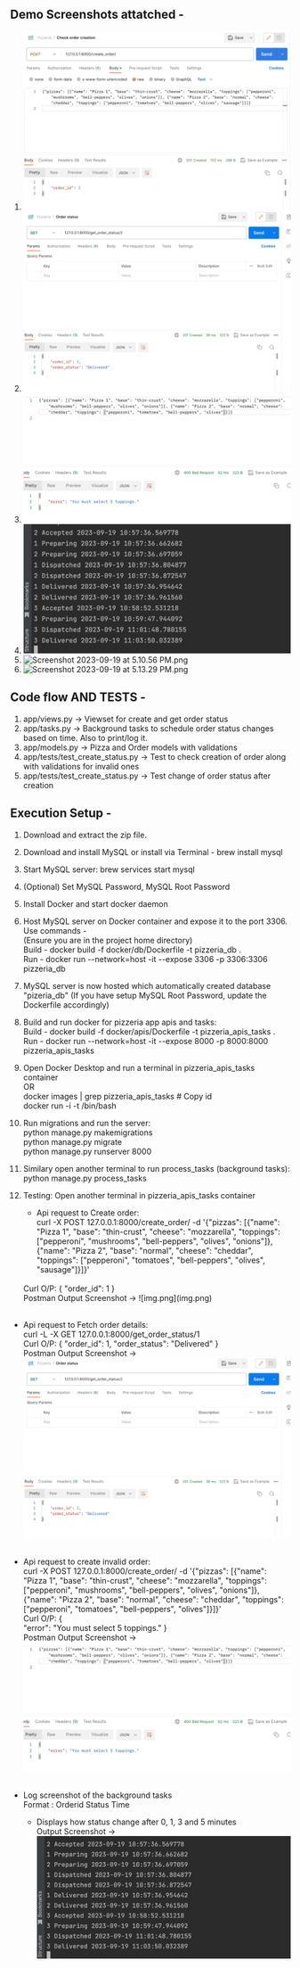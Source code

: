 
Demo Screenshots attatched -
----------------------------
1. ![img.png](img.png)
2. ![img_2.png](img_2.png)
3. ![img_4.png](img_4.png)
4. ![img_3.png](img_3.png)
5. ![Screenshot 2023-09-19 at 5.10.56 PM.png](..%2F..%2FDesktop%2FScreenshot%202023-09-19%20at%205.10.56%20PM.png)
6. ![Screenshot 2023-09-19 at 5.13.29 PM.png](..%2F..%2FDesktop%2FScreenshot%202023-09-19%20at%205.13.29%20PM.png)



Code flow AND TESTS -
----------------------
1. app/views.py -> Viewset for create and get order status
2. app/tasks.py -> Background tasks to schedule order status changes based on time. Also to print/log it.
3. app/models.py -> Pizza and Order models with validations
4. app/tests/test_create_status.py -> Test to check creation of order along with validations for invalid ones
5. app/tests/test_create_status.py -> Test change of order status after creation


Execution Setup -
-----------------


1. Download and extract the zip file.

2. Download and install MySQL or install via Terminal - brew install mysql

3. Start MySQL server: brew services start mysql

4. (Optional) Set MySQL Password, MySQL Root Password

5. Install Docker and start docker daemon

6. Host MySQL server on Docker container and expose it to the port 3306. Use commands - <br />
(Ensure you are in the project home directory)<br />
Build - docker build -f docker/db/Dockerfile -t pizzeria_db .<br />
Run - docker run --network=host -it --expose 3306 -p 3306:3306 pizzeria_db<br />

7. MySQL server is now hosted which automatically created database "pizeria_db"
(If you have setup MySQL Root Password, update the Dockerfile accordingly)

8. Build and run docker for pizzeria app apis and tasks:<br />
Build - docker build -f docker/apis/Dockerfile -t pizzeria_apis_tasks .       <br />
Run - docker run --network=host -it --expose 8000 -p 8000:8000 pizzeria_apis_tasks     <br />

9. Open Docker Desktop and run a terminal in pizzeria_apis_tasks container
								<br /> OR <br />
	docker images | grep pizzeria_apis_tasks # Copy id     <br />
	docker run -i -t <id> /bin/bash      <br />

10. Run migrations and run the server: <br />
	python manage.py makemigrations   <br />
	python manage.py migrate   <br />
	python manage.py runserver 8000   <br />

11. Similary open another terminal to run process_tasks (background tasks): <br />
	python manage.py process_tasks <br />

12. Testing:
Open another terminal in pizzeria_apis_tasks container <br />
    - Api request to Create order: <br />
    curl -X POST 127.0.0.1:8000/create_order/ -d '{"pizzas": [{"name": "Pizza 1", "base": "thin-crust", "cheese": "mozzarella", "toppings": ["pepperoni", "mushrooms", "bell-peppers", "olives", "onions"]}, {"name": "Pizza 2", "base": "normal", "cheese": "cheddar", "toppings": ["pepperoni", "tomatoes", "bell-peppers", "olives", "sausage"]}]}'
    <br />
     Curl O/P: {
                 "order_id": 1
           } <br />
     Postman Output Screenshot -> ![img.png](img.png) <br /> <br />
   

   - Api request to Fetch order details: <br />
   curl -L -X GET 127.0.0.1:8000/get_order_status/1 <br />
   Curl O/P: {
			    "order_id": 1,
			    "order_status": "Delivered"
		  } <br />
   Postman Output Screenshot -> ![img_2.png](img_2.png) <br /> <br />

   - Api request to create invalid order: <br />
   curl -X POST 127.0.0.1:8000/create_order/ -d '{"pizzas": [{"name": "Pizza 1", "base": "thin-crust", "cheese": "mozzarella", "toppings": ["pepperoni", "mushrooms", "bell-peppers", "olives", "onions"]}, {"name": "Pizza 2", "base": "normal", "cheese": "cheddar", "toppings": ["pepperoni", "tomatoes", "bell-peppers", "olives"]}]}'
      <br />
   Curl O/P: {			
                "error": "You must select 5 toppings."
          } <br />
   Postman Output Screenshot -> ![img_4.png](img_4.png) <br /> <br />

   - Log screenshot of the background tasks <br />
	 Format : Orderid Status Time <br />
	 	- Displays how status change after 0, 1, 3 and 5 minutes <br />
	 Output Screenshot -> ![img_3.png](img_3.png) <br />

